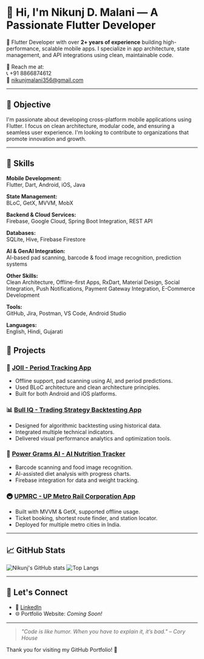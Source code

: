 # 👋 Hi, I'm Nikunj D. Malani — A Passionate Flutter Developer

📱 Flutter Developer with over **2+ years of experience** building high-performance, scalable mobile apps. I specialize in app architecture, state management, and API integrations using clean, maintainable code.

📩 Reach me at:  
📞 +91 8866874612  
📧 nikunjmalani356@gmail.com

---

## 🎯 Objective

I'm passionate about developing cross-platform mobile applications using Flutter. I focus on clean architecture, modular code, and ensuring a seamless user experience. I'm looking to contribute to organizations that promote innovation and growth.

---

## 🧠 Skills

**Mobile Development:**  
Flutter, Dart, Android, iOS, Java

**State Management:**  
BLoC, GetX, MVVM, MobX

**Backend & Cloud Services:**  
Firebase, Google Cloud, Spring Boot Integration, REST API

**Databases:**  
SQLite, Hive, Firebase Firestore

**AI & GenAI Integration:**  
AI-based pad scanning, barcode & food image recognition, prediction systems

**Other Skills:**  
Clean Architecture, Offline-first Apps, RxDart, Material Design, Social Integration, Push Notifications, Payment Gateway Integration, E-Commerce Development

**Tools:**  
GitHub, Jira, Postman, VS Code, Android Studio

**Languages:**  
English, Hindi, Gujarati



## 🚀 Projects

### 📱 [JOII - Period Tracking App](#)
- Offline support, pad scanning using AI, and period predictions.
- Used BLoC architecture and clean architecture principles.
- Built for both Android and iOS platforms.

### 📊 [Bull IQ - Trading Strategy Backtesting App](#)
- Designed for algorithmic backtesting using historical data.
- Integrated multiple technical indicators.
- Delivered visual performance analytics and optimization tools.

### 🧠 [Power Grams AI - AI Nutrition Tracker](#)
- Barcode scanning and food image recognition.
- AI-assisted diet analysis with progress charts.
- Firebase integration for data and weight tracking.

### 🚇 [UPMRC - UP Metro Rail Corporation App](#)
- Built with MVVM & GetX, supported offline usage.
- Ticket booking, shortest route finder, and station locator.
- Deployed for multiple metro cities in India.

---

## 📈 GitHub Stats

![Nikunj's GitHub stats](https://github-readme-stats.vercel.app/api?username=nikunjmalani&show_icons=true&theme=tokyonight)
![Top Langs](https://github-readme-stats.vercel.app/api/top-langs/?username=nikunjmalani&layout=compact&theme=tokyonight)

---

## 🔗 Let's Connect

- 💼 [LinkedIn]([https://www.linkedin.com/in/your-linkedin-profile](https://www.linkedin.com/in/nikunj-malani-24b954190/))
- 🌐 Portfolio Website: _Coming Soon!_

---

> _"Code is like humor. When you have to explain it, it’s bad." – Cory House_

Thank you for visiting my GitHub Portfolio! 🙏
